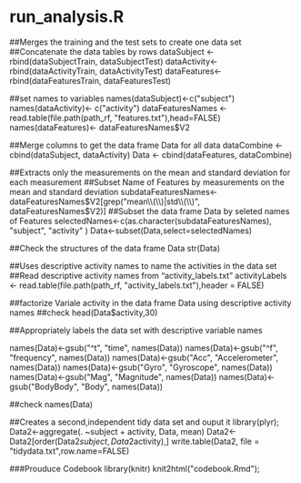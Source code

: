 # run_analysis.R
##Merges the training and the test sets to create one data set
##Concatenate the data tables by rows
dataSubject <- rbind(dataSubjectTrain, dataSubjectTest)
dataActivity<- rbind(dataActivityTrain, dataActivityTest)
dataFeatures<- rbind(dataFeaturesTrain, dataFeaturesTest)

##set names to variables
names(dataSubject)<-c("subject")
names(dataActivity)<- c("activity")
dataFeaturesNames <- read.table(file.path(path_rf, "features.txt"),head=FALSE)
names(dataFeatures)<- dataFeaturesNames$V2

##Merge columns to get the data frame Data for all data
dataCombine <- cbind(dataSubject, dataActivity)
Data <- cbind(dataFeatures, dataCombine)

##Extracts only the measurements on the mean and standard deviation for each measurement
##Subset Name of Features by measurements on the mean and standard deviation
subdataFeaturesNames<-dataFeaturesNames$V2[grep("mean\\(\\)|std\\(\\)", dataFeaturesNames$V2)]
##Subset the data frame Data by seleted names of Features
selectedNames<-c(as.character(subdataFeaturesNames), "subject", "activity" )
Data<-subset(Data,select=selectedNames)

##Check the structures of the data frame Data
str(Data)

##Uses descriptive activity names to name the activities in the data set
##Read descriptive activity names from “activity_labels.txt”
activityLabels <- read.table(file.path(path_rf, "activity_labels.txt"),header = FALSE)

##factorize Variale activity in the data frame Data using descriptive activity names
##check
head(Data$activity,30)


##Appropriately labels the data set with descriptive variable names

names(Data)<-gsub("^t", "time", names(Data))
names(Data)<-gsub("^f", "frequency", names(Data))
names(Data)<-gsub("Acc", "Accelerometer", names(Data))
names(Data)<-gsub("Gyro", "Gyroscope", names(Data))
names(Data)<-gsub("Mag", "Magnitude", names(Data))
names(Data)<-gsub("BodyBody", "Body", names(Data))

##check
names(Data)

##Creates a second,independent tidy data set and ouput it
library(plyr);
Data2<-aggregate(. ~subject + activity, Data, mean)
Data2<-Data2[order(Data2$subject,Data2$activity),]
write.table(Data2, file = "tidydata.txt",row.name=FALSE)

###Prouduce Codebook
library(knitr)
knit2html("codebook.Rmd");

